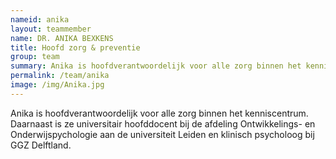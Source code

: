 ```yaml
---
nameid: anika
layout: teammember
name: DR. ANIKA BEXKENS
title: Hoofd zorg & preventie
group: team
summary: Anika is hoofdverantwoordelijk voor alle zorg binnen het kenniscentrum. Daarnaast is ze universitair hoofddocent bij de afdeling Ontwikkelings- en Onderwijspychologie aan de universiteit Leiden en klinisch psycholoog bij GGZ Delftland.
permalink: /team/anika
image: /img/Anika.jpg
---
```


Anika is hoofdverantwoordelijk voor alle zorg binnen het kenniscentrum. Daarnaast is ze universitair hoofddocent bij de afdeling Ontwikkelings- en Onderwijspychologie aan de universiteit Leiden en klinisch psycholoog bij GGZ Delftland.
